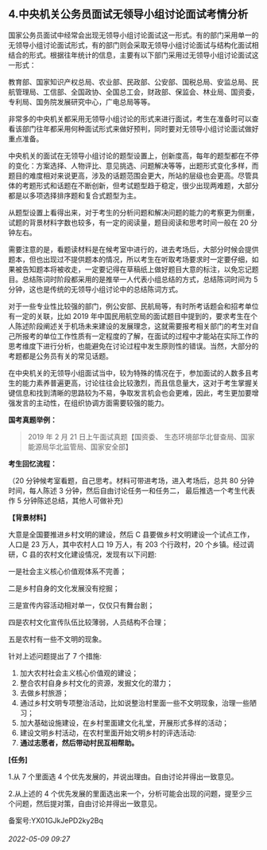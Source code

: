 ## 4.中央机关公务员面试无领导小组讨论面试考情分析
国家公务员面试中经常会出现无领导小组讨论面试这一形式。有的部门采用单一的无领导小组讨论面试形式，有的部门则会采取无领导小组讨论面试与结构化面试相结合的形式。根据往年统计的信息，主要有以下部门采用过无领导小组讨论面试这一形式：


教育部、国家知识产权总局、农业部、民政部、公安部、国税总局、安监总局、民航管理局、工信部、全国政协、全国总工会，财政部、保监会、林业局、国资委，专利局、国务院发展研究中心，广电总局等等。


非常多的中央机关都采用无领导小组讨论的形式来进行面试，考生在准备时可以查看该部门往年都采用何种面试形式来做好预判，同时要对无领导小组讨论面试做好重点准备。


中央机关的面试在无领导小组讨论的题型设置上，创新度高，每年的题型都在不停的变化：方案选择、人物评比、意见挑选、问题解决等等，出题形式变化多样，而题目的难度相对来说更高，涉及的话题范围会更大，所站的层级也会更高。尽管具体的考题形式和话题在不断创新，但考试题型趋于稳定，很少出现两难题，大部分都是以多项选择排序题和复合式题型为主。


从题型设置上看得出来，对于考生的分析问题和解决问题的能力的考察更为侧重，试题的背景材料字数也较多，有一定的阅读量，题目阅读和思考时间一般在 20 分钟左右。


需要注意的是，看题读材料是在候考室中进行的，进去考场后，大部分时候会提供题本，但也出现过不提供题本的情况，所以考生在听取考场要求时一定要仔细，如果被告知题本将被收走，一定要记得在草稿纸上做好题目大意的标注，以免忘记题目。总结陈词时阶段都采用的是推举一人代表小组总结的方式，总结陈词时间为 5 分钟，这也是传统的无领导小组讨论中的总结陈词方式。


对于一些专业性比较强的部门，例公安部、民航局等，有时所考话题会和招考单位有一定的关联，比如 2019 年中国民用航空局的面试题目中提到的，要求考生在个人陈述阶段阐述关于机场未来建设的发展理念，这就需要报考相关部门的考生对自己所报考的单位工作性质有一定程度的了解，在面试的过程中才能站在实际工作的思考维度下进行分析，也能避免在讨论过程中发生原则性的错误。当然，大部分的考题都是公务员有关的常见话题。


在中央机关的无领导小组面试当中，较为特殊的情况在于，参加面试的人数多且考生的能力素养普遍更高，讨论往往会比较激烈，而且信息量大，这对于考生掌握关键信息和找到清晰的思路较为不易，争取发言机会也会更难，因此，考生更加要增强发言的主动性，在组织协调方面需要较强的能力。


**国考真题举例：**



> 2019 年 2 月 21 日上午面试真题【国资委、 生态环境部华北督查局、国家能源局华北监管局、国家安全部】


**考生回忆流程：**


（20 分钟候考室看题，自己思考。材料可带进考场，进入考场后，总共 80 分钟时间，每人陈述 3 分钟，然后自由讨论任务一和任务二， 最后推选一个考生代表作 5 分钟陈述总结，其他人可做补充)


**【背景材料】**


大意是全国要推进乡村文明的建设，然后 C 县要做乡村文明建设一个试点工作，人口是 23 万人，其中农村人口 19 万人，有 203 个行政村，20 个乡镇。经过调研，C 县的农村文化建设情况，发现有以下问题:


一是社会主义核心价值观体系不完善；


二是乡村自身的文化发展没有挖掘；


三是宣传内容活动相对单一，仅仅只有舞台剧；


四是农村文化宣传队伍比较薄弱，人员结构不合理；


五是农村有一些不文明的现象。


针对上述问题提出了 7 个措施:


1. 加大农村社会主义核心价值观的建设；
2. 整合农村自身乡村文化的资源，发掘文化的潜力；
3. 去做乡村旅游；
4. 通过乡村文明专项整治活动，比如说整治村里面一些不文明现象，治理一些陋习；
5. 加大基础设施建设，在乡村里面建文化礼堂，开展形式多样的活动；
6. 建设文明乡村活动，在农村里面开始文明乡村的评选活动:
7. **通过志愿者，然后带动村民互相帮助。**

**[任务]**


1.从 7 个里面选 4 个优先发展的，并说出理由。自由讨论并得出一致意见。


2.从上述的 4 个优先发展的里面选出来一个，分析可能会出现的问题，提至少三个问题，然后提对策，自由讨论并得出一致意见。


备案号:YX01GJkJePD2ky2Bq


###### 2022-05-09 09:27
